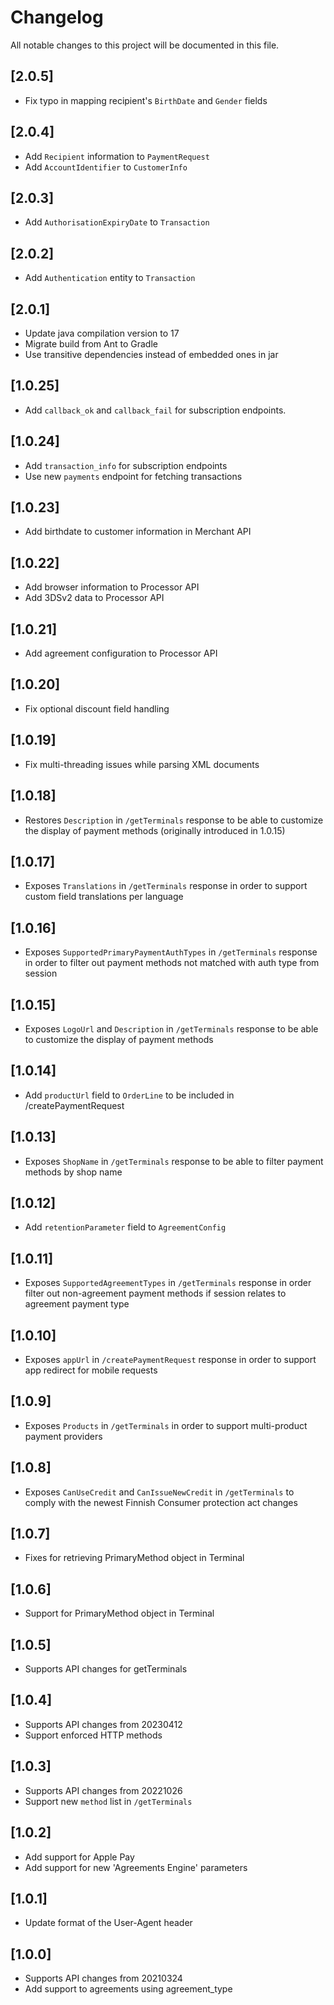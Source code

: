 # Changelog
All notable changes to this project will be documented in this file.


## [2.0.5]

- Fix typo in mapping recipient's `BirthDate` and `Gender` fields

## [2.0.4]

- Add `Recipient` information to `PaymentRequest`
- Add `AccountIdentifier` to `CustomerInfo`

## [2.0.3]

- Add `AuthorisationExpiryDate` to `Transaction`

## [2.0.2]

- Add `Authentication` entity to `Transaction` 

## [2.0.1]

- Update java compilation version to 17
- Migrate build from Ant to Gradle
- Use transitive dependencies instead of embedded ones in jar

## [1.0.25]

- Add `callback_ok` and `callback_fail` for subscription endpoints.

## [1.0.24]

- Add `transaction_info` for subscription endpoints
- Use new `payments` endpoint for fetching transactions

## [1.0.23]

- Add birthdate to customer information in Merchant API

## [1.0.22]

- Add browser information to Processor API
- Add 3DSv2 data to Processor API

## [1.0.21]

- Add agreement configuration to Processor API

## [1.0.20]

- Fix optional discount field handling

## [1.0.19]

- Fix multi-threading issues while parsing XML documents 

## [1.0.18]

- Restores `Description` in `/getTerminals` response to be able to customize the display of payment methods (originally introduced in 1.0.15)

## [1.0.17]

- Exposes `Translations` in `/getTerminals` response in order to support custom field translations per language

## [1.0.16]

- Exposes `SupportedPrimaryPaymentAuthTypes` in `/getTerminals` response in order to filter out payment methods not matched with auth type from session

## [1.0.15]

- Exposes `LogoUrl` and `Description` in `/getTerminals` response to be able to customize the display of payment methods

## [1.0.14]

- Add `productUrl` field to `OrderLine` to be included in /createPaymentRequest

## [1.0.13]

- Exposes `ShopName` in `/getTerminals` response to be able to filter payment methods by shop name

## [1.0.12]

- Add `retentionParameter` field to `AgreementConfig`

## [1.0.11]

- Exposes `SupportedAgreementTypes` in `/getTerminals` response in order filter out non-agreement payment methods if session relates to agreement payment type


## [1.0.10]

- Exposes `appUrl` in `/createPaymentRequest` response in order to support app redirect for mobile requests

## [1.0.9]

- Exposes `Products` in `/getTerminals` in order to support multi-product payment providers

## [1.0.8]

- Exposes `CanUseCredit` and `CanIssueNewCredit` in `/getTerminals` to comply with the newest Finnish Consumer protection act changes

## [1.0.7]

- Fixes for retrieving PrimaryMethod object in Terminal

## [1.0.6]

- Support for PrimaryMethod object in Terminal

## [1.0.5]

- Supports API changes for getTerminals

## [1.0.4]

- Supports API changes from 20230412
- Support enforced HTTP methods

## [1.0.3]

- Supports API changes from 20221026
- Support new `method` list in `/getTerminals`

## [1.0.2]

- Add support for Apple Pay
- Add support for new 'Agreements Engine' parameters

## [1.0.1]

- Update format of the User-Agent header

## [1.0.0]

- Supports API changes from 20210324
- Add support to agreements using agreement_type

